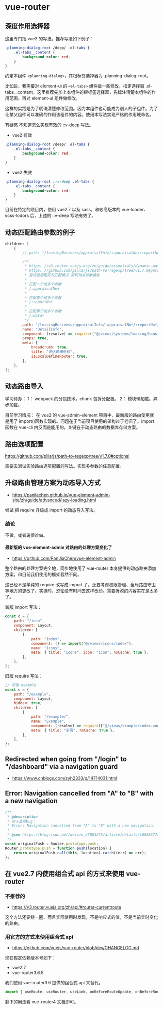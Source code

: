 # vue-router

## 深度作用选择器

这里专门指 vue2 的写法。推荐写法如下例子：

```scss
.planning-dialog-root /deep/ .el-tabs {
	.el-tabs__content {
		background-color: red;
	}
}
```

约定本组件 `<planning-dialog>`，其根标签选择器为 .planning-dialog-root。

比如说，我需要对 element-ui 的 `<el-tabs>` 组件做一些修改，指定选择器 .el-tabs\_\_content。这里推荐先加上本组件的根标签选择器，先标注清楚本组件的作用范围。再对 element-ui 组件做修改。

这样的实践是为了明确清楚修改范围。因为本组件也可能成为别人的子组件。为了让某父组件可以准确的作用该组件的内容。使用本写法实现严格的作用域命名。

有疑惑 不知道怎么实现有效的 ::v-deep 写法。

- vue2 有效

```scss
.planning-dialog-root /deep/ .el-tabs {
	.el-tabs__content {
		background-color: red;
	}
}
```

- vue2 失效

```scss
.planning-dialog-root ::v-deep .el-tabs {
	.el-tabs__content {
		background-color: red;
	}
}
```

目前在特定的项目内，使用 vue2.7 以及 sass，和较高版本的 vue-loader、 scss-lodors 后，上述的 ::v-deep 写法有效了。

## 动态匹配路由参数的例子

```js
children: [
	{
		// path: "/leasingBusiness/appraisalInfo/:appraisalNo/:reportNo/:data",

		/**
		 * https: //v3.router.vuejs.org/zh/guide/essentials/dynamic-matching.html#高级匹配模式
		 * https: //github.com/pillarjs/path-to-regexp/tree/v1.7.0#parameters
		 * 尝试使用更好的匹配模式 实现动态参数接收
		 *
		 * 匹配一个或多个参数
		 * /:appraisalNo+
		 *
		 * 匹配零个或多个参数
		 * /:reportNo*
		 *
		 * 匹配零个或多个参数
		 * /:data*
		 */
		path: "/leasingBusiness/appraisalInfo/:appraisalNo*/:reportNo*/:data*",
		name: "DetailInfo",
		component: (resolve) => require(["@/views/systems/leasing/housing/leasingEvaluation/info/Info"], resolve),
		props: true,
		meta: {
			breadcrumb: true,
			title: "评估详细信息",
			isLocalDefineRouter: true,
		},
	},
];
```

## 动态路由导入

学习待办：
1： webpack 的分包技术。chunk 包拆分配置。
2： 模块懒加载。异步加载。

目前学习情况：
在 vue2 的 vue-admin-element 项目中，最新版的路由使用就是用了 import()函数实现的。问题在于当前项目使用的架构过于老旧了。import 函数在 vue-cli 内反而是能用的。关键在于动态路由的数据库存储方案。

## 路由选项配置

https://github.com/pillarjs/path-to-regexp/tree/v1.7.0#optional

需要去测试实验路由选项配置的写法。实现多参数的任意配置。

## 升级路由管理方案为动态导入方式

- https://panjiachen.github.io/vue-element-admin-site/zh/guide/advanced/lazy-loading.html

尝试 把 require 升级成 import 的动态导入写法。

### 结论

不做。或者说很难做。

#### 最新版的 vue-element-admin 对路由的处理方案变化了

- https://github.com/PanJiaChen/vue-element-admin

整个路由的处理方案完全地，同步地使用了 vue-router 本身提供的动态路由添加方案。和目前我们使用的框架截然不同。

这已经不是单纯的 require 改写成 import 了。还要考虑权限管理、全局路由守卫等地方的更改了。实操时，恐怕没有时间去这样改动。需要折腾的内容实在是太多了。

新版 import 写法：

```js
const c = {
	path: "/icon",
	component: Layout,
	children: [
		{
			path: "index",
			component: () => import("@/views/icons/index"),
			name: "Icons",
			meta: { title: "Icons", icon: "icon", noCache: true },
		},
	],
};
```

旧版 require 写法：

```js
// 示例 example
const c = {
	path: "/example",
	component: Layout,
	hidden: true,
	children: [
		{
			path: "/example/",
			name: "Example",
			component: (resolve) => require(["@/views/example/index.vue"], resolve),
			meta: { title: "示例", noCache: true },
		},
	],
};
```

## Redirected when going from "/login" to "/dashboard" via a navigation guard

- https://www.cnblogs.com/zyh2333/p/14714031.html

## Error: Navigation cancelled from "A" to "B" with a new navigation

```js
/**
 * @description
 * 用于处理bug：
 * Error: Navigation cancelled from "A" to "B" with a new navigation.
 *
 * @see https://blog.csdn.net/weixin_47084275/article/details/108205775
 */
const originalPush = Router.prototype.push;
Router.prototype.push = function push(location) {
	return originalPush.call(this, location).catch((err) => err);
};
```

## 在 vue2.7 内使用组合式 api 的方式来使用 vue-router

### 不推荐的

- https://v3.router.vuejs.org/zh/api/#router-currentroute

这个方法还要绕一圈。而且实际使用时发现，不是响应式的值，不是当前实时变化的路由。

### 用官方的方式来使用组合式 api

- https://github.com/vuejs/vue-router/blob/dev/CHANGELOG.md

现在假定依赖版本号如下：

- vue2.7
- vue-router3.6.5

我们使用 vue-router3.6 提供的组合式 api 来替代。

```js
import { useRoute, useRouter, useLink, onBeforeRouteUpdate, onBeforeRouteLeave } from "vue-router/composables";
```

剩下的用法看 vue-router4 文档即可。
